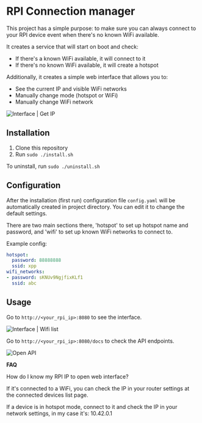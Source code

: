 # RPI Connection manager

This project has a simple purpose: to make sure you can always connect to your RPI device event when there's no known WiFi available.

It creates a service that will start on boot and check:

- If there's a known WiFi available, it will connect to it
- If there's no known WiFi available, it will create a hotspot

Additionally, it creates a simple web interface that allows you to:
- See the current IP and visible WiFi networks
- Manually change mode (hotspot or WiFi)
- Manually change WiFi network

<img alt="Interface | Get IP" src="https://github.com/asidko/asidko/assets/22843881/6bf3c22e-3b87-445a-bd8a-d764dce3dc45">

## Installation

1. Clone this repository
2. Run `sudo ./install.sh`

To uninstall, run `sudo ./uninstall.sh`

## Configuration

After the installation (first run) configuration file `config.yaml` will be automatically created in project directory. You can edit it to change the default settings.

There are two main sections there, 'hotspot' to set up hotspot name and password, and 'wifi' to set up known WiFi networks to connect to.

Example config:
```yaml
hotspot:
  password: 88888888
  ssid: xpp
wifi_networks:
- password: sKNUv9NgjfixKLf1
  ssid: abc
```

## Usage

Go to `http://<your_rpi_ip>:8080` to see the interface.

<img alt="Interface | Wifi list" src="https://github.com/asidko/asidko/assets/22843881/ac29104e-1f08-488f-beb4-5f737c174cbe">

Go to `http://<your_rpi_ip>:8080/docs` to check the API endpoints.

<img  alt="Open API" src="https://github.com/asidko/asidko/assets/22843881/35397bf6-9ebb-48c2-abd7-4ad9d72f21a1">


**FAQ**

How do I know my RPI IP to open web interface?
    
If it's connected to a WiFi, you can check the IP in your router settings at the connected devices list page.

If a device is in hotspot mode, connect to it and check the IP in your network settings, in my case it's: 10.42.0.1

